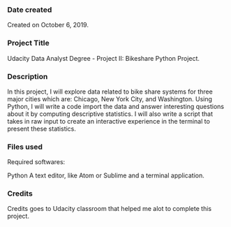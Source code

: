 ### Date created
Created on October 6, 2019.

### Project Title
Udacity Data Analyst Degree - Project II: Bikeshare Python Project.

### Description
In this project, I will explore data related to bike share systems for three major cities which are: Chicago, New York City, and Washington. Using Python, I will write a code import the data and answer interesting questions about it by computing descriptive statistics. I will also write a script that takes in raw input to create an interactive experience in the terminal to present these statistics.

### Files used
Required softwares:

Python A text editor, like Atom or Sublime and a terminal application.

### Credits
Credits goes to Udacity classroom that helped me alot to complete this project.

